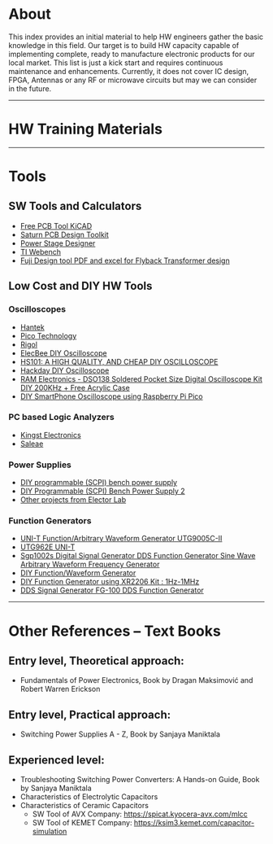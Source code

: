 # About
This index provides an initial material to help HW engineers gather the basic knowledge in this field. Our target is to build HW capacity capable of implementing complete, ready to manufacture electronic products for our local market. This list is just a kick start and requires continuous maintenance and enhancements. Currently, it does not cover IC design, FPGA, Antennas or any RF or microwave circuits but may we can consider in the future. 

---

# HW Training Materials

---

# Tools

## SW Tools and Calculators
- [Free PCB Tool KiCAD](https://www.kicad.org/)
- [Saturn PCB Design Toolkit](https://saturnpcb.com/saturn-pcb-toolkit/)
- [Power Stage Designer](https://www.ti.com/tool/POWERSTAGE-DESIGNER)
- [TI Webench](https://www.ti.com/design-resources/design-tools-simulation/webench-power-designer.html#design)
- [Fuji Design tool PDF and excel for Flyback Transformer design](https://www.fujielectric.com/products/semiconductor/model/power_supply/tool/fly-back_transformer_design.html)

## Low Cost and DIY HW Tools

### Oscilloscopes
- [Hantek](http://www.hantek.com/products/2)
- [Pico Technology](https://www.picotech.com/products/oscilloscope)
- [Rigol](https://int.rigol.com/products/products/oscilloscopes?utm_term=oscilloscope&utm_campaign=ME-IND+-+Search+-+Apr+2022&utm_source=adwords&utm_medium=ppc&hsa_acc=9509525127&hsa_cam=16810194182&hsa_grp=136068874475&hsa_ad=591585992586&hsa_src=g&hsa_tgt=kwd-10588251&hsa_kw=oscilloscope&hsa_mt=b&hsa_net=adwords&hsa_ver=3&gclid=Cj0KCQjw4NujBhC5ARIsAF4Iv6eWLO1vgWMEIsuNne74JdSjPHdCp6xacS0FsMADCK49ayBDLkIA92AaAgyhEALw_wcB)
- [ElecBee DIY Oscilloscope](https://www.elecbee.com/en-29604-NEW-13805K-DSO138-mini-200KHz-Digital-Oscilloscope-SMD-Soldered-Version-DC3-5V-6V?network=g&campaign=18719854073&adgroup=140153146062&creative=630917925115&keyword=&target=aud-694973216325:pla-296303633664&matchtype=&devicemodel=&placement=&feeditemid=&adpostition=&gclid=Cj0KCQjw4NujBhC5ARIsAF4Iv6fvqBPvDQlfno9dGjP22y8i63a_1WlHou4TBRp44PSo-O0XAmtUEg4aAgskEALw_wcB)
- [HS101: A HIGH QUALITY, AND CHEAP DIY OSCILLOSCOPE](https://www.electronics-lab.com/project/hs101-high-quality-cheap-diy-oscilloscope/)
- [Hackday DIY Oscilloscope](https://hackaday.com/tag/diy-oscilloscope/)
- [RAM Electronics - DSO138 Soldered Pocket Size Digital Oscilloscope Kit DIY 200KHz + Free Acrylic Case](https://ram-e-shop.com/product/kit-dso138-oscilloscope/)
- [DIY SmartPhone Oscilloscope using Raspberry Pi Pico](https://how2electronics.com/diy-smartphone-oscilloscope-using-raspberry-pi-pico/)


### PC based Logic Analyzers
- [Kingst Electronics](http://www.qdkingst.com/en)
- [Saleae ](https://www.saleae.com/)

### Power Supplies
- [DIY programmable (SCPI) bench power supply](https://www.elektormagazine.com/labs/diy-programmable-scpi-bench-power-supply)
- [DIY Programmable (SCPI) Bench Power Supply 2](https://www.hackster.io/prasimix/diy-programmable-scpi-bench-power-supply-5e59d5)
- [Other projects from Elector Lab](https://www.elektormagazine.com/labs/)

### Function Generators
- [UNI-T Function/Arbitrary Waveform Generator UTG9005C-II](https://www.amazon.eg/-/en/Function-Arbitrary-Waveform-Generator-UTG9005C-II/dp/B0B7NVMR4R/ref=sr_1_10?adgrpid=131712090867&hvadid=554889746820&hvdev=c&hvlocphy=9073656&hvnetw=g&hvqmt=e&hvrand=7197550487641385584&hvtargid=kwd-314913006841&hydadcr=9784_2188516&keywords=function+generator+diy&qid=1685541196&sr=8-10)
- [UTG962E UNI-T](https://www.tme.eu/eg/en/details/utg962e/generators-and-frequency-meters/uni-t/?brutto=1&currency=USD&gclid=Cj0KCQjw4NujBhC5ARIsAF4Iv6c7v8TgQnvI0ZCCeRXmKy8r9DZpTtiprUMEGRLbxDqd2rS0n4oomUgaAlJhEALw_wcB)
- [Sgp1002s Digital Signal Generator DDS Function Generator Sine Wave Arbitrary Waveform Frequency Generator](https://www.elecbee.com/en-29536-SGP1002S-Digital-Signal-Generator-DDS-Function-Generator-Sine-Wave-Arbitrary-Waveform-Frequency-Generator?network=g&campaign=18719854073&adgroup=140153146062&creative=630917925115&keyword=&target=aud-384004394606:pla-296303633664&matchtype=&devicemodel=&placement=&feeditemid=&adpostition=&gclid=Cj0KCQjw4NujBhC5ARIsAF4Iv6dzto7_-zCS30vkYAsWuyPP3kOK1htdGxmD4Dnk3I6ijCdSNVstgE8aAsrgEALw_wcB)
- [DIY Function/Waveform Generator](https://www.instructables.com/DIY-FunctionWaveform-Generator/)
- [DIY Function Generator using XR2206 Kit : 1Hz-1MHz](https://how2electronics.com/diy-function-generator-using-xr2206-kit-1hz-1mhz/)
- [DDS Signal Generator FG-100 DDS Function Generator](https://www.amazon.eg/-/en/DDS-Signal-Generator-FG-100-Function/dp/B091D8GCS5/ref=sr_1_8?adgrpid=131712090867&hvadid=554889746820&hvdev=c&hvlocphy=9073656&hvnetw=g&hvqmt=e&hvrand=7197550487641385584&hvtargid=kwd-314913006841&hydadcr=9784_2188516&keywords=function+generator+diy&qid=1685541051&sr=8-8)


---

# Other References – Text Books

## Entry level, Theoretical approach: 
- Fundamentals of Power Electronics, Book by Dragan Maksimović and Robert Warren Erickson

## Entry level, Practical approach: 
- Switching Power Supplies A - Z, Book by Sanjaya Maniktala

## Experienced level:
- Troubleshooting Switching Power Converters: A Hands-on Guide, Book by Sanjaya Maniktala
- Characteristics of Electrolytic Capacitors
- Characteristics of Ceramic Capacitors
    - SW Tool of AVX Company: <https://spicat.kyocera-avx.com/mlcc>
    - SW Tool of KEMET Company: <https://ksim3.kemet.com/capacitor-simulation>

